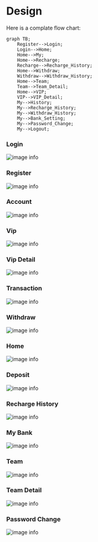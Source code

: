 # Design 

Here is a complate flow chart:

```mermaid
graph TB;
    Register-->Login;
    Login-->Home;
    Home-->My;
    Home-->Recharge;
    Recharge-->Recharge_History;
    Home-->Withdraw;
    Withdraw-->Withdraw_History;
    Home-->Team;
    Team-->Team_Detail;
    Home-->VIP;
    VIP-->VIP_Detail;
    My-->History;
    My-->Recharge_History;
    My-->Withdraw_History;
    My-->Bank_Setting;
    My-->Password_Change;
    My-->Logout;
```

### Login

![image info](./readme/login.png)

### Register

![image info](./readme/register.png)

### Account

![image info](./readme/my.png)

### Vip

![image info](./readme/vip.png)

### Vip Detail

![image info](./readme/vip-detail.png)


### Transaction

![image info](./readme/transaction.png)

### Withdraw

![image info](./readme/withdraw.png)

### Home

![image info](./readme/home.png)

### Deposit

![image info](./readme/recharge.png)


### Recharge History

![image info](./readme/history.png)


### My Bank

![image info](./readme/bank.png)


### Team

![image info](./readme/team.png)

### Team Detail

![image info](./readme/team-detail.png)

### Password Change

![image info](./readme/password.png)